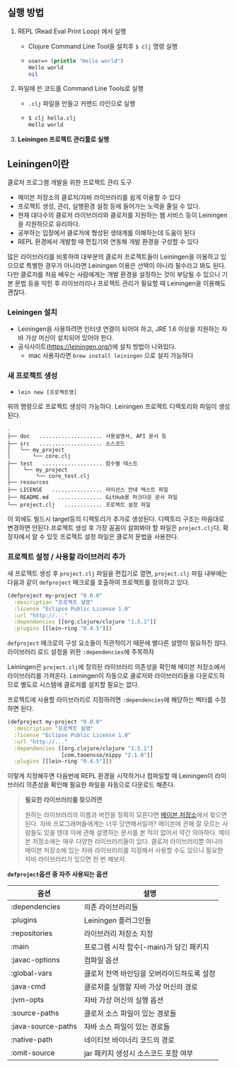 ## 실행 방법

1. REPL (Read Eval Print Loop) 에서 실행

   - Clojure Command Line Tool을 설치후 `$ clj` 명령 실행

   - ```clojure
     user=> (println "Hello world")
     Hello world
     nil
     ```

2. 파일에 쓴 코드를 Command Line Tools로 실행

   - `.clj` 파일을 만들고 커맨드 라인으로 실행

   - ```clojure
     $ clj hello.clj
     Hello world
     ```

3. **Leiningen 프로젝트 관리툴로 실행**



## Leiningen이란

클로저 프로그램 개발을 위한 프로젝트 관리 도구

- 메이븐 저장소의 클로저/자바 라이브러리를 쉽게 이용할 수 있다
- 프로젝트 생성, 관리, 실행환경 설정 등에 들어가는 노력을 줄일 수 있다.
- 현재 대다수의 클로저 라이브러리와 클로저를 지원하는 웹 서비스 등이 Leiningen을 지원하므로 유리하다.
- 공부하는 입장에서 클로저에 형성된 생태계를 이해하는데 도움이 된다
- REPL 환경에서 개발할 때 편집기와 연동해 개발 환경을 구성할 수 있다

많은 라이브러리를 비롯하여 대부분의 클로저 프로젝트들이 Leiningen을 이용하고 있으므로 특별한 경우가 아니라면 Leiningen 이용은 선택이 아니라 필수라고 봐도 된다. 다만 클로저를 처음 배우는 사람에게는 개발 환경을 설정하는 것이 부담될 수 있으니 기본 문법 등을 익힌 후 라이브러리나 프로젝트 관리가 필요할 때 Leiningen을 이용해도 괜찮다.

### Leiningen 설치

- Leiningen을 사용하려면 인터넷 연결이 되어야 하고, JRE 1.6 이상을 지원하는 자바 가상 머신이 설치되어 있어야 한다.
- 공식사이트(https://leiningen.org/)에 설치 방법이 나와있다.
  - mac 사용자라면 `brew install leiningen` 으로 설치 가능하다

### 새 프로젝트 생성

- `lein new [프로젝트명]`

위의 명령으로 프로젝트 생성이 가능하다. Leiningen 프로젝트 디렉토리와 파일이 생성된다.

```
.
├── doc   .................... 사용설명서, API 문서 등
├── src   .................... 소스코드
│   └── my_project
│       └── core.clj
├── test   ................... 함수별 테스트
│    └── my_project
│        └── core_test.clj
├── resources
├── LICENSE   ................ 라이선스 안내 텍스트 파일
├── README.md   .............. GitHub용 마크다운 문서 파일
└── project.clj   ............ 프로젝트 설정 파일
```

이 외에도 빌드시 target등의 디렉토리가 추가로 생성된다. 디렉토리 구조는 마음대로 변경하면 안된다.프로젝트 생성 후 가장 꼼꼼이 살펴봐야 할 파일은 `project.clj`다. 확장자에서 알 수 있듯 프로젝트 설정 파일은 클로저 문법을 사용한다.

### 프로젝트 설정 / 사용할 라이브러리 추가

새 프로젝트 생성 후 `project.clj` 파일을 편집기로 열면, `project.clj` 파일 내부에는 다음과 같이 `defproject` 매크로를 호출하여 프로젝트를 정의하고 있다.

```clojure
(defproject my-project "0.0.0"
  :description "프로젝트 설명"
  :license "Eclipse Public License 1.0"
  :url "http://..."
  :dependencies [[org.clojure/clojure "1.5.1"]]
  :plugins [[lein-ring "0.4.5"]])
```

`defproject` 매크로의 구성 요소들이 직관적이기 때문에 별다른 설명이 필요하진 않다. 라이브러리 로드 설정을 위한 `:dependencies`에 주목하자

Leiningen은 `project.clj`에 정의된 라이브러리 의존성을 확인해 메이븐 저장소에서 라이브러리를 가져온다. Leiningen이 자동으로 클로저와 라이브러리들을 다운로드하므로 별도로 시스템에 클로저를 설치할 필요는 없다.

프로젝트에 사용할 라이브러리르 지정하려면 `:dependencies`에 해당하는 벡터를 수정하면 된다. 

```clojure
(defproject my-project "0.0.0"
  :description "프로젝트 설명"
  :license "Eclipse Public License 1.0"
  :url "http://..."
  :dependencies [[org.clojure/clojure "1.5.1"]
                 [com.taoensso/nippy "2.1.0"]]
  :plugins [[lein-ring "0.4.5"]])
```

이렇게 지정해두면 다음번에 REPL 환경을 시작하거나 컴파일할 때 Leiningen이 라이브러리 의존성을 확인해 필요한 파일을 자동으로 다운로드 해준다.

> **필요한 라이브러리를 찾으려면**
>
> 원하는 라이브러리의 이름과 버전을 정확히 모른다면 [메이븐 저장소](http://mvnrepository.com/)에서 찾으면 된다. 자바 프로그래머들에게는 너무 당연해서일까? 메이븐에 관해 잘 모르는 사람들도 있을 텐데 이에 관해 설명하는 문서를 본 적이 없어서 약간 의아하다.
> 메이븐 저장소에는 매우 다양한 라이브러리들이 있다. 클로저 라이브러리뿐 아니라 메이븐 저장소에 있는 자바 라이브러리를 지정해서 사용할 수도 있으니 필요한 자바 라이브러리가 있으면 한 번 해보자.



**`defproject`옵션 중 자주 사용되는 옵션**

| 옵션               | 설명                                       |
| ------------------ | ------------------------------------------ |
| :dependencies      | 의존 라이브러리들                          |
| :plugins           | Leiningen 플러그인들                       |
| :repositories      | 라이브러리 저장소 지정                     |
| :main              | 프로그램 시작 함수(-main)가 담긴 패키지    |
| :javac-options     | 컴파일 옵션                                |
| :global-vars       | 클로저 전역 바인딩을 오버라이드하도록 설정 |
| :java-cmd          | 클로저를 실행할 자바 가상 머신의 경로      |
| :jvm-opts          | 자바 가상 머신의 실행 옵션                 |
| :source-paths      | 클로저 소스 파일이 있는 경로들             |
| :java-source-paths | 자바 소스 파일이 있는 경로들               |
| :native-path       | 네이티브 바이너리 코드의 경로              |
| :omit-source       | jar 패키지 생성시 소스코드 포함 여부       |